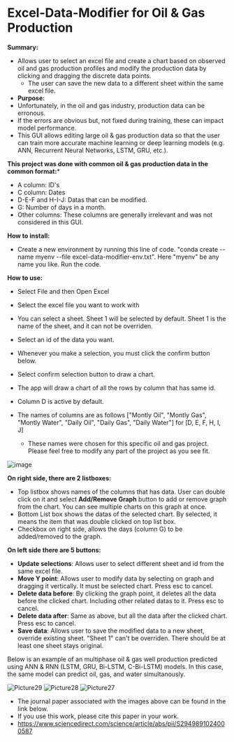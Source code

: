 # Excel-Data-Modifier for Oil & Gas Production

**Summary:**
- Allows user to select an excel file and create a chart based on observed oil and gas production profiles and modify the production data by clicking and dragging the discrete data points.
  - The user can save the new data to a different sheet within the same excel file.
- **Purpose:**
- Unfortunately, in the oil and gas industry, production data can be erronous.
- If the errors are obvious but, not fixed during training, these can impact model performance.
- This GUI allows editing large oil & gas production data so that the user can train more accurate machine learning or deep learning models (e.g. ANN, Recurrent Neural Networks, LSTM, GRU, etc.).

**This project was done with common oil & gas production data in the common format:***
- A column: ID's
- C column: Dates
- D-E-F and H-I-J: Datas that can be modified.
- G: Number of days in a month.
- Other columns: These columns are generally irrelevant and was not considered in this GUI.


**How to install:**
- Create a new environment by running this line of code. "conda create --name myenv --file excel-data-modifier-env.txt". Here "myenv" be any name you like. 
  Run the code.

**How to use:**
- Select File and then Open Excel
- Select the excel file you want to work with
- You can select a sheet. Sheet 1 will be selected by default. Sheet 1 is the name of the sheet, and it can not be overriden.
- Select an id of the data you want.
- Whenever you make a selection, you must click the confirm button below.
- Select confirm selection button to draw a chart.
- The app will draw a chart of all the rows by column that has same id.
- Column D is active by default.

- The names of columns are as follows ["Montly Oil", "Montly Gas", "Montly Water", "Daily Oil", "Daily Gas", "Daily Water"] for [D, E, F, H, I, J]
  - These names were chosen for this specific oil and gas project. Please feel free to modify any part of the project as you see fit.

![image](https://user-images.githubusercontent.com/33734353/229098040-85ecde0d-a1ec-4db7-be7f-085937079a52.png)
  
**On right side, there are 2 listboxes:**
- Top listbox shows names of the columns that has data. User can double click on it and select **Add/Remove Graph** button to add or remove graph from the chart. You can see multiple charts on this graph at once.
- Bottom List box shows the datas of the selected chart. By selected, it means the item that was double clicked on top list box.
- Checkbox on right side, allows the days (column G) to be added/removed to the graph.

**On left side there are 5 buttons:**
- **Update selections**: Allows user to select different sheet and id from the same excel file.
- **Move Y point**: Allows user to modify data by selecting on graph and dragging it vertically. It must be selected chart. Press esc to cancel.
- **Delete data before**: By clicking the graph point, it deletes all the data before the clicked chart. Including other related datas to it. Press esc to cancel.
- **Delete data after**: Same as above, but all the data after the clicked chart. Press esc to cancel.
- **Save data**: Allows user to save the modified data to a new sheet, override existing sheet. "Sheet 1" can't be overriden. There should be at least one sheet stays original.

Below is an example of an multiphase oil & gas well production predicted using ANN & RNN (LSTM, GRU, Bi-LSTM, C-Bi-LSTM) models. In this case, the same model can predict oil, gas, and water simultanously.


![Picture29](https://github.com/user-attachments/assets/26a859a7-11d2-46c7-99fd-1be0ba346e64)
![Picture28](https://github.com/user-attachments/assets/d1eef3bf-fe5b-4018-832a-65972158c186)
![Picture27](https://github.com/user-attachments/assets/517177e2-838d-4831-a7dc-6ad50333a67d)

- The journal paper associated with the images above can be found in the link below.
- If you use this work, please cite this paper in your work.
- https://www.sciencedirect.com/science/article/abs/pii/S2949891024000587
